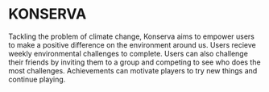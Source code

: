 # KONSERVA

Tackling the problem of climate change, Konserva aims to empower users to make a positive difference on the environment around us. Users recieve weekly environmental challenges to complete. Users can also challenge their friends by inviting them to a group and competing to see who does the most challenges. Achievements can motivate players to try new things and continue playing. 
